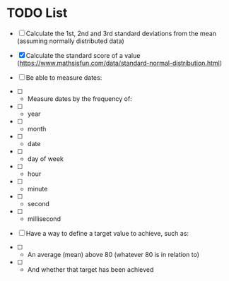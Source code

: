 # TODO List

- [ ] Calculate the 1st, 2nd and 3rd standard deviations from the mean (assuming normally distributed data)
- [x] Calculate the standard score of a value (https://www.mathsisfun.com/data/standard-normal-distribution.html)
- [ ] Be able to measure dates:
- [ ] - Measure dates by the frequency of:
- [ ] - year
- [ ] - month
- [ ] - date
- [ ] - day of week
- [ ] - hour
- [ ] - minute
- [ ] - second
- [ ] - millisecond

- [ ] Have a way to define a target value to achieve, such as:
- [ ] - An average (mean) above 80 (whatever 80 is in relation to)
- [ ] - And whether that target has been achieved